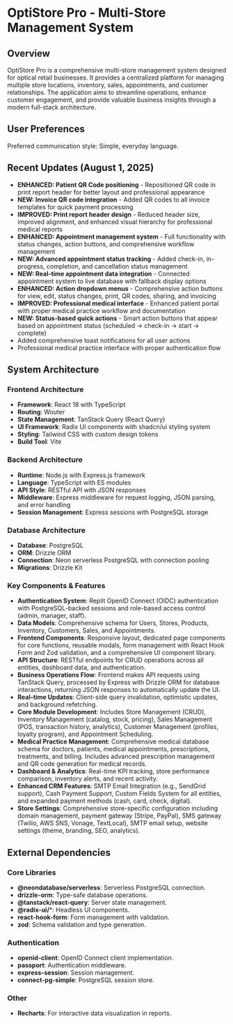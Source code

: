 # OptiStore Pro - Multi-Store Management System

## Overview
OptiStore Pro is a comprehensive multi-store management system designed for optical retail businesses. It provides a centralized platform for managing multiple store locations, inventory, sales, appointments, and customer relationships. The application aims to streamline operations, enhance customer engagement, and provide valuable business insights through a modern full-stack architecture.

## User Preferences
Preferred communication style: Simple, everyday language.

## Recent Updates (August 1, 2025)
- **ENHANCED: Patient QR Code positioning** - Repositioned QR code in print report header for better layout and professional appearance
- **NEW: Invoice QR code integration** - Added QR codes to all invoice templates for quick payment processing
- **IMPROVED: Print report header design** - Reduced header size, improved alignment, and enhanced visual hierarchy for professional medical reports
- **ENHANCED: Appointment management system** - Full functionality with status changes, action buttons, and comprehensive workflow management
- **NEW: Advanced appointment status tracking** - Added check-in, in-progress, completion, and cancellation status management
- **NEW: Real-time appointment data integration** - Connected appointment system to live database with fallback display options
- **ENHANCED: Action dropdown menus** - Comprehensive action buttons for view, edit, status changes, print, QR codes, sharing, and invoicing
- **IMPROVED: Professional medical interface** - Enhanced patient portal with proper medical practice workflow and documentation
- **NEW: Status-based quick actions** - Smart action buttons that appear based on appointment status (scheduled → check-in → start → complete)
- Added comprehensive toast notifications for all user actions
- Professional medical practice interface with proper authentication flow

## System Architecture

### Frontend Architecture
- **Framework**: React 18 with TypeScript
- **Routing**: Wouter
- **State Management**: TanStack Query (React Query)
- **UI Framework**: Radix UI components with shadcn/ui styling system
- **Styling**: Tailwind CSS with custom design tokens
- **Build Tool**: Vite

### Backend Architecture
- **Runtime**: Node.js with Express.js framework
- **Language**: TypeScript with ES modules
- **API Style**: RESTful API with JSON responses
- **Middleware**: Express middleware for request logging, JSON parsing, and error handling
- **Session Management**: Express sessions with PostgreSQL storage

### Database Architecture
- **Database**: PostgreSQL
- **ORM**: Drizzle ORM
- **Connection**: Neon serverless PostgreSQL with connection pooling
- **Migrations**: Drizzle Kit

### Key Components & Features
- **Authentication System**: Replit OpenID Connect (OIDC) authentication with PostgreSQL-backed sessions and role-based access control (admin, manager, staff).
- **Data Models**: Comprehensive schema for Users, Stores, Products, Inventory, Customers, Sales, and Appointments.
- **Frontend Components**: Responsive layout, dedicated page components for core functions, reusable modals, form management with React Hook Form and Zod validation, and a comprehensive UI component library.
- **API Structure**: RESTful endpoints for CRUD operations across all entities, dashboard data, and authentication.
- **Business Operations Flow**: Frontend makes API requests using TanStack Query, processed by Express with Drizzle ORM for database interactions, returning JSON responses to automatically update the UI.
- **Real-time Updates**: Client-side query invalidation, optimistic updates, and background refetching.
- **Core Module Development**: Includes Store Management (CRUD), Inventory Management (catalog, stock, pricing), Sales Management (POS, transaction history, analytics), Customer Management (profiles, loyalty program), and Appointment Scheduling.
- **Medical Practice Management**: Comprehensive medical database schema for doctors, patients, medical appointments, prescriptions, treatments, and billing. Includes advanced prescription management and QR code generation for medical records.
- **Dashboard & Analytics**: Real-time KPI tracking, store performance comparison, inventory alerts, and recent activity.
- **Enhanced CRM Features**: SMTP Email Integration (e.g., SendGrid support), Cash Payment Support, Custom Fields System for all entities, and expanded payment methods (cash, card, check, digital).
- **Store Settings**: Comprehensive store-specific configuration including domain management, payment gateway (Stripe, PayPal), SMS gateway (Twilio, AWS SNS, Vonage, TextLocal), SMTP email setup, website settings (theme, branding, SEO, analytics).

## External Dependencies

### Core Libraries
- **@neondatabase/serverless**: Serverless PostgreSQL connection.
- **drizzle-orm**: Type-safe database operations.
- **@tanstack/react-query**: Server state management.
- **@radix-ui/***: Headless UI components.
- **react-hook-form**: Form management with validation.
- **zod**: Schema validation and type generation.

### Authentication
- **openid-client**: OpenID Connect client implementation.
- **passport**: Authentication middleware.
- **express-session**: Session management.
- **connect-pg-simple**: PostgreSQL session store.

### Other
- **Recharts**: For interactive data visualization in reports.